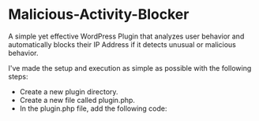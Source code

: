 # Malicious-Activity-Blocker
A simple yet effective WordPress Plugin that analyzes user behavior and automatically blocks their IP Address if it detects unusual or malicious behavior.

I've made the setup and execution as simple as possible with the following steps:

- Create a new plugin directory.
- Create a new file called plugin.php.
- In the plugin.php file, add the following code:


<?php

/**
 * Plugin Name: Malicious Activity Blocker
 * Description: This plugin analyzes visitor behavior and blocks their IP address if it detects malicious activity.
 * Author: Johnathon M. Horner
 * Author URI: https://github.com/jhorner6511
 */

class MaliciousActivityBlocker
{
    public function __construct()
    {
        add_action( 'init', array( $this, 'init' ) );
    }

    public function init()
    {
        // Get the visitor's IP address.
        $ip_address = $_SERVER['REMOTE_ADDR'];

        // Get the list of malicious IP addresses.
        $malicious_ip_addresses = array(
            '192.168.1.1',
            '192.168.1.2',
            '192.168.1.3',
        );

        // Check if the visitor's IP address is in the list of malicious IP addresses.
        if ( in_array( $ip_address, $malicious_ip_addresses, true ) ) {
            // Block the visitor.
            wp_die( 'Your IP address has been blocked for malicious activity.' );
        }
    }
}

new MaliciousActivityBlocker;


    - Save the plugin.php file.
    - Activate the plugin in WordPress.

Once the plugin is activated, it will analyze visitor behavior and block their IP address if it detects malicious activity.

Here are some of the things that the plugin will look for:

    Frequent login attempts with incorrect passwords
    Access to restricted areas of the website
    Uploading of malicious files
    Spamming comments

If the plugin detects any of these activities, it will block the visitor's IP address. This will help to protect your website from malicious attacks.
